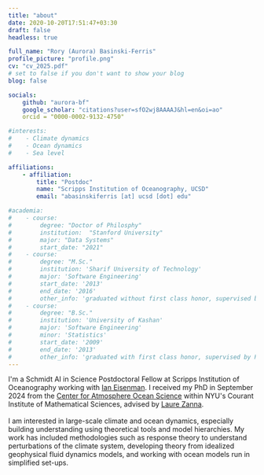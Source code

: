 ```yaml
---
title: "about"
date: 2020-10-20T17:51:47+03:30
draft: false
headless: true

full_name: "Rory (Aurora) Basinski-Ferris"
profile_picture: "profile.png"
cv: "cv_2025.pdf"
# set to false if you don't want to show your blog
blog: false

socials:
    github: "aurora-bf"
    google_scholar: "citations?user=sfO2wj8AAAAJ&hl=en&oi=ao"
    orcid = "0000-0002-9132-4750"

#interests:
#    - Climate dynamics
#    - Ocean dynamics
#    - Sea level

affiliations:
    - affiliation:
        title: "Postdoc"
        name: "Scripps Institution of Oceanography, UCSD"
        email: "abasinskiferris [at] ucsd [dot] edu"

#academia:
#    - course:
#        degree: "Doctor of Philosphy"
#        institution:  "Stanford University"
#        major: "Data Systems"
#        start_date: "2021"
#    - course:
#        degree: "M.Sc."
#        institution: 'Sharif University of Technology'
#        major: 'Software Engineering'
#        start_date: '2013'
#        end_date: '2016'
#        other_info: 'graduated without first class honor, supervised by Prof. Very Cool!'
#    - course:
#        degree: "B.Sc."
#        institution: 'University of Kashan'
#        major: 'Software Engineering'
#        minor: 'Statistics'
#        start_date: '2009'
#        end_date: '2013'
#        other_info: 'graduated with first class honor, supervised by Prof.  Cool!'
---
```

I'm a Schmidt AI in Science Postdoctoral Fellow at Scripps Institution of Oceanography working with [Ian Eisenman](https://eisenman.ucsd.edu/). I received my PhD in September 2024 from the [Center for Atmosphere Ocean Science](https://caos.cims.nyu.edu/dynamic/) within NYU's Courant Institute of Mathematical Sciences, advised by [Laure Zanna](https://zanna-researchteam.github.io/).
\
\
I am interested in large-scale climate and ocean dynamics, especially building understanding using theoretical tools and model hierarchies. My work has included methodologies such as response theory to understand perturbations of the climate system, developing theory from idealized geophysical fluid dynamics models, and working with ocean models run in simplified set-ups.
